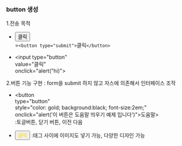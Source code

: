 ### button 생성
1.전송 목적
- <input type="submit" value="클릭"> <br>
          =`<button type="submit">`클릭`</button>`
          
-  <input type="button"<br>
          value="클릭"<br>
          onclick="alert("hi)"> <br>

2.버튼 기능 구현 : form을 submit 하지 않고 자스에 의존해서 인터페이스 조작
   - <button <br>
   type="button"<br>
   style="color: gold; background:black; font-size:2em;"<br>
   onclick="alert('이 버튼은 도움말 띄우기 예제 입니다')">도움말><br>
  </button> :토글버튼, 닫기 버튼, 이전 다음<br>
   
- <button style="color: gold">클릭 </button> :태그 사이에 이미지도 넣기 가능, 다양한 디자인 가능

